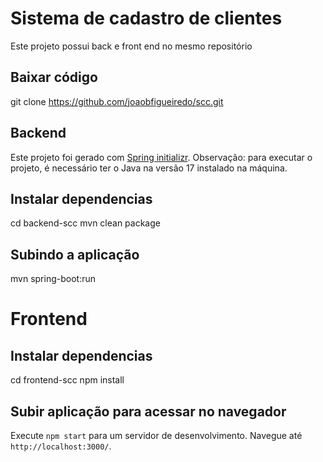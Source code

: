 # Sistema de cadastro de clientes

Este projeto possui back e front end no mesmo repositório

## Baixar código 

git clone https://github.com/joaobfigueiredo/scc.git

## Backend

Este projeto foi gerado com [Spring initializr](https://start.spring.io/).
Observação: para executar o projeto, é necessário ter o Java na versão 17 instalado na máquina.

## Instalar dependencias

cd backend-scc
mvn clean package

## Subindo a aplicação 

mvn spring-boot:run

# Frontend

## Instalar dependencias

cd frontend-scc
npm install

## Subir aplicação para acessar no navegador

Execute `npm start` para um servidor de desenvolvimento. Navegue até `http://localhost:3000/`. 

